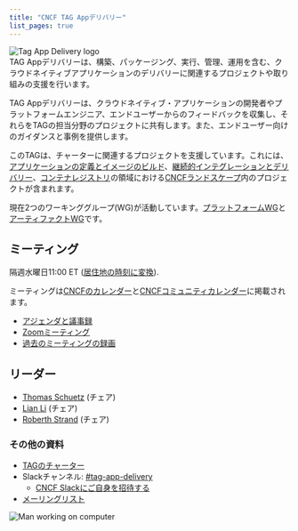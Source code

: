 ```yaml
---
title: "CNCF TAG Appデリバリー"
list_pages: true
---
```


<div class="row mt-5 mb-3">
    <div class="col-lg-6">
        <img src="/images/tag-app-delivery-horizontal-color.svg" alt="Tag App Delivery logo" style="max-width: 300px;">
    </div>
    <div class="col-lg-6">
        <div class="lead">
        TAG Appデリバリーは、構築、パッケージング、実行、管理、運用を含む、クラウドネイティブアプリケーションのデリバリーに関連するプロジェクトや取り組みの支援を行います。
        </div>
    </div>
</div>

TAG Appデリバリーは、クラウドネイティブ・アプリケーションの開発者やプラットフォームエンジニア、エンドユーザーからのフィードバックを収集し、それらをTAGの担当分野のプロジェクトに共有します。また、エンドユーザー向けのガイダンスと事例を提供します。

このTAGは、チャーターに関連するプロジェクトを支援しています。これには、[アプリケーションの定義とイメージのビルド](https://landscape.cncf.io/card-mode?category=application-definition-image-build&project=hosted)、[継続的インテグレーションとデリバリー](https://landscape.cncf.io/card-mode?category=continuous-integration-delivery&project=hosted)、[コンテナレジストリ](https://landscape.cncf.io/card-mode?category=container-registry&project=hosted)の領域における[CNCFランドスケープ](https://landscape.cncf.io/card-mode)内のプロジェクトが含まれます。

現在2つのワーキンググループ(WG)が活動しています。[プラットフォームWG](./wgs/platforms/)と[アーティファクトWG](./wgs/artifacts/)です。

## ミーティング

隔週水曜日11:00 ET ([居住地の時刻に変換](https://dateful.com/convert/eastern-time-et?t=11)).

ミーティングは[CNCFのカレンダー](https://www.cncf.io/calendar/)と[CNCFコミュニティカレンダー](https://community.cncf.io/tag-app-delivery/)に掲載されます。

* [アジェンダと議事録](https://docs.google.com/document/d/1OykvqvhSG4AxEdmDMXilrupsX2n1qCSJUWwTc3I7AOs/edit#)
* [Zoomミーティング](https://zoom-lfx.platform.linuxfoundation.org/meeting/98590236563?password=b0335b64-4162-4499-bb61-ff2c7dec2724)
* [過去のミーティングの録画](https://www.youtube.com/playlist?list=PLjNzvzqUSpxJ0JfD6vrdF5bsuBaJQ2BRT)

## リーダー

- [Thomas Schuetz](https://github.com/thschue) (チェア)
- [Lian Li](https://github.com/lianmakesthings) (チェア)
- [Roberth Strand](https://github.com/roberthstrand) (チェア)

### その他の資料

- [TAGのチャーター](https://github.com/cncf/toc/blob/main/tags/tag-charters/app-delivery.md)
- Slackチャンネル: [#tag-app-delivery](https://cloud-native.slack.com/messages/CL3SL0CP5)
    - [CNCF Slackにご自身を招待する](https://slack.cncf.io/)
- [メーリングリスト](https://lists.cncf.io/g/cncf-tag-app-delivery/topics)

<p class="mt-5"><img src="/images/man-using-laptop.jpg" alt="Man working on computer"></p>
